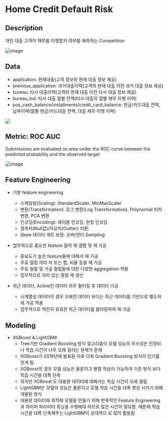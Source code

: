 # Home Credit Default Risk


## Description

개인 대출 고객이 채무를 이행할지 여부를 예측하는 Competition

![image](https://user-images.githubusercontent.com/67913569/127973500-14408130-6566-466e-b26b-39dff02f0e8e.png)


## Data

* application: 현재대출(고객 정보와 현재 대출 정보 제공)
* previous_application: 과거대출이력(고객의 현재 대출 이전 과거 대출 정보 제공)
* bureau: 타사 대출이력(고객의 현재 대출 이전 타사 대출 정보 제공)
* bureau_bal: 타사 대출 월별 잔액(타사 대출의 월별  채무 이행 이력)
* pos_cash_balance/installments/credit_card_balance: 현금/카드대출 잔액, 납부이력(월별 현금/카드대출 잔액, 대출 채무 이행 이력)

<img src="https://user-images.githubusercontent.com/67913569/127853093-b8797cbb-2508-420c-b37c-6940e0e7c61f.png">

## Metric: ROC AUC

Submissions are evaluated on area under the ROC curve between the predicted probability and the observed target

![image](https://user-images.githubusercontent.com/67913569/127975670-b2af66df-4bc0-4a5e-877f-72448a29daaf.png)

## Feature Engineering

* 기본 feature engineering
  - 스케일링(Scaling): StandardScaler, MinMaxScaler
  - 변환(Transformation): 로그 변환(Log Transformation), Polynomial 피처 변환, PCA 변환
  - 인코딩(Encoding): 레이블 인코딩, 원핫 인코딩
  - 결측치(Null값)/이상치(Outlier) 치환: 
  - Skew 데이터 세트 보정: 오버/언더 Sampling

* 업무적으로 중요한 feature 들의 재 결합 및 재 가공
  - 중요도가 높은 feature들에 대해서 재 가공
  - 주요 컬럼 끼리 차 또는 합, 비율 등을 재 가공
  - 주요 컬럼 및 가공 컬럼들에 대한 다양한 aggregation 적용
  - 업무적으로 의미 있는 컬럼 재 생산

* 최근 데이터, Active인 데이터 위주 필터링 후 데이터 가공
  - 시계열성 데이터의 경우 오래전 데이터 보다는 최근 데이터를 기반으로 별도의 재 가공 적용
  - 업무적으로 여전히 유효한 최근 데이터를 필터링하여 재 가공  

## Modeling

* XGBoost & LightGBM
  - Tree기반 Gradient Boosting 방식 알고리즘이 모델 성능의 우수성은 인정되나 학습 시간이 너무 오래 걸리는 문제가 존재
  - XGBoost가 2016년에 발표된 이후 더욱 Gradient Boosting 방식이 인기를 얻게 됨. 
  - XGBoost의 경우 모델 성능은 물론이고 병렬 학습이 가능하여 기존 방식 보다 학습 시간을 대폭 단축
  - 하지만  XGBoost 도 대용량 데이터에 대해서는 학습 시간이 오래 걸림 
  - LightGBM은 모델의 성능은 물론이고 모델 학습 시간을 대폭 향상 시키기 위해 개발된 방식
  - 대용량 데이터에 최적화 모델을 만들기 위해  반복적인 Feature Engineering과 하이퍼 파라미터 튜닝을 수행해야 하므로 많은 시간이 필요함. 때문에 학습 시간을 대폭 단축해주는 LightGBM이 상대적으     로 많이 활용됨





